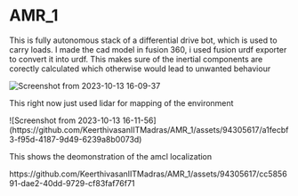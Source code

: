# AMR_1
<p>This is fully autonomous stack of a differential drive bot, which is used to carry loads. I made the cad model in fusion 360, i used fusion urdf exporter to convert it into urdf. This makes sure of the inertial components are corectly calculated which otherwise would lead to unwanted behaviour</p>

![Screenshot from 2023-10-13 16-09-37](https://github.com/KeerthivasanIITMadras/AMR_1/assets/94305617/a0f6713f-e3c3-4ec8-9301-7a83d82f255e)

<p>This right now just used lidar for mapping of the environment</p>
![Screenshot from 2023-10-13 16-11-56](https://github.com/KeerthivasanIITMadras/AMR_1/assets/94305617/a1fecbf3-f95d-4187-9d49-6239a8b0073d)
<p>This shows the deomonstration of the amcl localization </p>
https://github.com/KeerthivasanIITMadras/AMR_1/assets/94305617/cc585691-dae2-40dd-9729-cf83faf76f71

